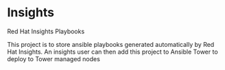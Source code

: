 # Insights
Red Hat Insights Playbooks

This project is to store ansible playbooks generated automatically by Red Hat Insights. An insights user can then add this project to Ansible Tower to deploy to Tower managed nodes
